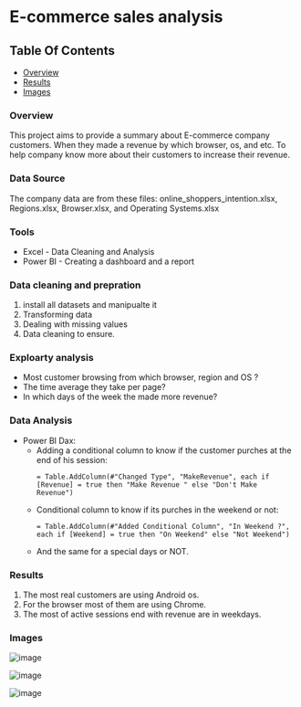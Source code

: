 # E-commerce sales analysis

## Table Of Contents
- [Overview](#overview)
- [Results](#results)
- [Images](#images)


### Overview
This project aims to provide a summary about E-commerce company customers. When they made a revenue by which browser, os, and etc. To help company know more about their customers to increase their revenue.

### Data Source
The company data are from these files: online_shoppers_intention.xlsx, Regions.xlsx, Browser.xlsx, and Operating Systems.xlsx

### Tools
- Excel - Data Cleaning and Analysis
- Power BI - Creating a dashboard and a report

### Data cleaning and prepration
1. install all datasets and manipualte it
2. Transforming data
3. Dealing with missing values
4. Data cleaning to ensure.

### Exploarty analysis
 - Most customer browsing from which browser, region and OS ?
 - The time average they take per page?
 - In which days of the week the made more revenue?

### Data Analysis
- Power BI Dax:
  - Adding a conditional column to know if the customer purches at the end of his session:
    ```DAX
    = Table.AddColumn(#"Changed Type", "MakeRevenue", each if [Revenue] = true then "Make Revenue " else "Don't Make Revenue")
    ```
  - Conditional column to know if its purches in the weekend or not:
      ```DAX
    = Table.AddColumn(#"Added Conditional Column", "In Weekend ?", each if [Weekend] = true then "On Weekend" else "Not Weekend")
    ```
  - And the same for a special days or NOT.

### Results 
1. The most real customers are using Android os.
2. For the browser most of them are using Chrome.
3. The most of active sessions end with revenue are in weekdays.

### Images 
![image](https://github.com/aishaalishehri/DA_Projects/assets/145159903/3588159d-35e2-4219-8b29-665682aea33a)

![image](https://github.com/aishaalishehri/DA_Projects/assets/145159903/89b1e275-dabf-4007-a88e-c5db6208c78b)

![image](https://github.com/aishaalishehri/DA_Projects/assets/145159903/68633476-c020-46f6-a78f-af3295b0069e)
